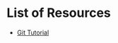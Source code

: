 # List of Resources

* [Git Tutorial](https://www.atlassian.com/git/tutorials/setting-up-a-repository)
